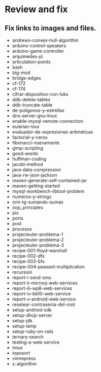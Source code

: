 # Review and fix

## Fix links to images and files.

- andrews-convex-hull-algorithm
- arduino-control-speakers
- arduino-game-controller
- arquimedes-pi
- articulation-points
- bash
- big-mod
- bridge-edges
- cf-172
- cf-174
- cifrar-dispositivo-con-luks
- ddb-delete-tables
- ddb-truncate-table
- de-poligonos-y-estrellas
- dns-server-gnu-linux
- enable-mysql-remote-connection
- eulerian-tour
- evaluador-de-expresiones-aritmeticas
- factorial-y-ceros
- fibonacci-nuevamente
- gimp-scripting
- good-words
- huffman-coding
- jacobi-method
- java-data-compression
- java-rw-json-jackson
- maven-generate-self-contained-jar
- maven-getting-started
- mysql-workbench-libtool-problem
- numeros-y-strings
- omi-tg-sumando-sumas
- oop_principles
- pix
- ports
- post
- procesos
- projecteuler-problema-1
- projecteuler-problema-2
- projecteuler-problema-3
- recipe-001-floyd-warshall
- recipe-002-dfs
- recipe-003-bfs
- recipe-004-peasant-multiplication
- recursion
- report-i-send-sms
- report-ii-microoj-web-services
- report-iii-wp8-web-services
- report-iv-bb10-web-service
- report-v-android-web-service
- resetear-contrasenia-del-root
- setup-android-sdk
- setup-dhcp-server
- setup-jdk
- setup-lamp
- setup-ruby-on-rails
- ternary-search
- testing-a-web-service
- tmux
- toposort
- vimrepress
- z-algorithm
